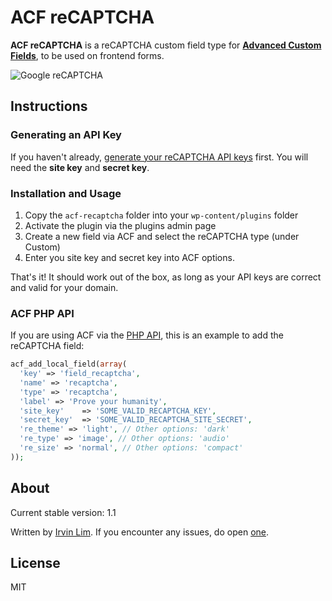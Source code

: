 # ACF reCAPTCHA

**ACF reCAPTCHA** is a reCAPTCHA custom field type for **[Advanced Custom Fields](http://www.advancedcustomfields.com/)**, to be used on frontend forms.

![Google reCAPTCHA](https://www.google.com/recaptcha/intro/images/hero-recaptcha-demo.gif)

## Instructions

### Generating an API Key

If you haven't already, [generate your reCAPTCHA API keys](https://www.google.com/recaptcha/admin) first. You will need the **site key** and **secret key**.

### Installation and Usage

1. Copy the `acf-recaptcha` folder into your `wp-content/plugins` folder
2. Activate the plugin via the plugins admin page
3. Create a new field via ACF and select the reCAPTCHA type (under Custom)
4. Enter you site key and secret key into ACF options.

That's it! It should work out of the box, as long as your API keys are correct and valid for your domain.

### ACF PHP API

If you are using ACF via the [PHP API](https://www.advancedcustomfields.com/resources/register-fields-via-php/), this is an example to add the reCAPTCHA field:

```php
acf_add_local_field(array(
  'key' => 'field_recaptcha',
  'name' => 'recaptcha',
  'type' => 'recaptcha',
  'label' => 'Prove your humanity',
  'site_key'	=> 'SOME_VALID_RECAPTCHA_KEY',
  'secret_key'	=> 'SOME_VALID_RECAPTCHA_SITE_SECRET',
  're_theme' => 'light', // Other options: 'dark'
  're_type'	=> 'image', // Other options: 'audio'
  're_size'	=> 'normal', // Other options: 'compact'
));
```

## About

Current stable version: 1.1

Written by [Irvin Lim](https://irvinlim.com). If you encounter any issues, do open [one](https://github.com/irvinlim/acf-recaptcha/issues/new).

## License

MIT
